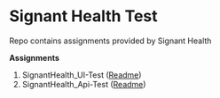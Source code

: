 # Signant Health Test

Repo contains assignments provided by Signant Health

**Assignments**
1. SignantHealth_UI-Test ([Readme](https://github.com/nitisrini/SignantHealthTest/tree/master/SignantHealth_UI-Test#signant-health-ui-test))
2. SignantHealth_Api-Test ([Readme](https://github.com/nitisrini/SignantHealthTest/tree/master/SignantHealth_Api-Test#signant-health-api-test))
